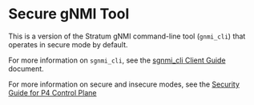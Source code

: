 # Secure gNMI Tool

This is a version of the Stratum gNMI command-line tool (`gnmi_cli`) that
operates in secure mode by default.

For more information on `sgnmi_cli`, see the
[sgnmi_cli Client Guide](../../docs/clients/sgnmi_cli.md) document.

For more information on secure and insecure modes, see the
[Security Guide for P4 Control Plane](../../docs/guides/security-guide.md)
